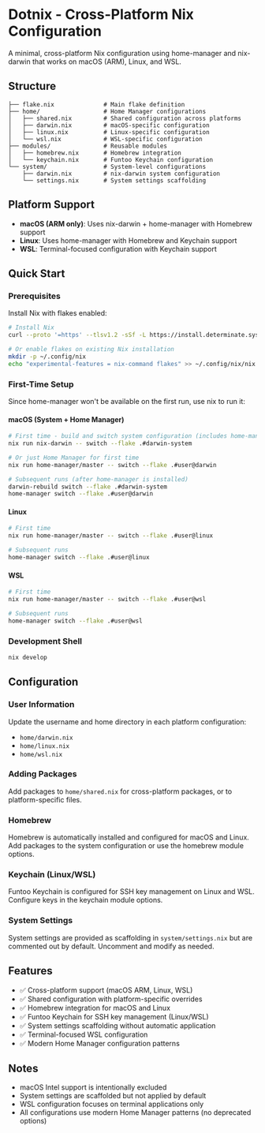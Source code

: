# Dotnix - Cross-Platform Nix Configuration

A minimal, cross-platform Nix configuration using home-manager and nix-darwin that works on macOS (ARM), Linux, and WSL.

## Structure

```
├── flake.nix              # Main flake definition
├── home/                  # Home Manager configurations
│   ├── shared.nix         # Shared configuration across platforms
│   ├── darwin.nix         # macOS-specific configuration
│   ├── linux.nix          # Linux-specific configuration
│   └── wsl.nix            # WSL-specific configuration
├── modules/               # Reusable modules
│   ├── homebrew.nix       # Homebrew integration
│   └── keychain.nix       # Funtoo Keychain configuration
└── system/                # System-level configurations
    ├── darwin.nix         # nix-darwin system configuration
    └── settings.nix       # System settings scaffolding
```

## Platform Support

- **macOS (ARM only)**: Uses nix-darwin + home-manager with Homebrew support
- **Linux**: Uses home-manager with Homebrew and Keychain support
- **WSL**: Terminal-focused configuration with Keychain support

## Quick Start

### Prerequisites

Install Nix with flakes enabled:
```bash
# Install Nix
curl --proto '=https' --tlsv1.2 -sSf -L https://install.determinate.systems/nix | sh -s -- install

# Or enable flakes on existing Nix installation
mkdir -p ~/.config/nix
echo "experimental-features = nix-command flakes" >> ~/.config/nix/nix.conf
```

### First-Time Setup

Since home-manager won't be available on the first run, use nix to run it:

#### macOS (System + Home Manager)
```bash
# First time - build and switch system configuration (includes home-manager)
nix run nix-darwin -- switch --flake .#darwin-system

# Or just Home Manager for first time
nix run home-manager/master -- switch --flake .#user@darwin

# Subsequent runs (after home-manager is installed)
darwin-rebuild switch --flake .#darwin-system
home-manager switch --flake .#user@darwin
```

#### Linux
```bash
# First time
nix run home-manager/master -- switch --flake .#user@linux

# Subsequent runs
home-manager switch --flake .#user@linux
```

#### WSL
```bash
# First time
nix run home-manager/master -- switch --flake .#user@wsl

# Subsequent runs
home-manager switch --flake .#user@wsl
```

### Development Shell
```bash
nix develop
```

## Configuration

### User Information
Update the username and home directory in each platform configuration:
- `home/darwin.nix`
- `home/linux.nix` 
- `home/wsl.nix`

### Adding Packages
Add packages to `home/shared.nix` for cross-platform packages, or to platform-specific files.

### Homebrew
Homebrew is automatically installed and configured for macOS and Linux. Add packages to the system configuration or use the homebrew module options.

### Keychain (Linux/WSL)
Funtoo Keychain is configured for SSH key management on Linux and WSL. Configure keys in the keychain module options.

### System Settings
System settings are provided as scaffolding in `system/settings.nix` but are commented out by default. Uncomment and modify as needed.

## Features

- ✅ Cross-platform support (macOS ARM, Linux, WSL)
- ✅ Shared configuration with platform-specific overrides
- ✅ Homebrew integration for macOS and Linux
- ✅ Funtoo Keychain for SSH key management (Linux/WSL)
- ✅ System settings scaffolding without automatic application
- ✅ Terminal-focused WSL configuration
- ✅ Modern Home Manager configuration patterns

## Notes

- macOS Intel support is intentionally excluded
- System settings are scaffolded but not applied by default
- WSL configuration focuses on terminal applications only
- All configurations use modern Home Manager patterns (no deprecated options)